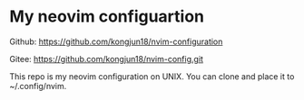 # My neovim configuartion
Github: https://github.com/kongjun18/nvim-configuration

Gitee: https://github.com/kongjun18/nvim-config.git

This repo is my neovim configuration on UNIX.
You can clone and place it to ~/.config/nvim.


